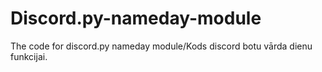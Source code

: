 # Discord.py-nameday-module
The code for discord.py nameday module/Kods discord botu vārda dienu funkcijai.
